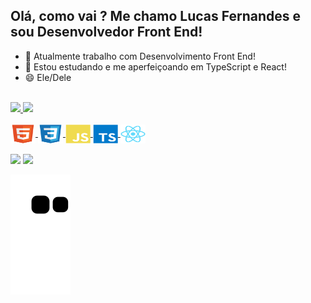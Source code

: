 ## Olá, como vai ? Me chamo Lucas Fernandes e sou Desenvolvedor Front End!

- 🔭 Atualmente trabalho com Desenvolvimento Front End!
- 🌱 Estou estudando e me aperfeiçoando em TypeScript e React!
- 😄 Ele/Dele

<br />

<div align="left">
  <a href="https://github.com/fernandeslucas94">
  <img height="180em" src="https://github-readme-stats.vercel.app/api?username=fernandeslucas94&show_icons=true&theme=dracula&include_all_commits=true&count_private=true"/>
  <img height="180em" src="https://github-readme-stats.vercel.app/api/top-langs/?username=fernandeslucas94&layout=compact&langs_count=7&theme=dracula"/>
</div>
  
<div style="display: inline_block, margin: 0 auto"><br>
  <img align="center" alt="Lucas-HTML" height="30" width="40" src="https://raw.githubusercontent.com/devicons/devicon/master/icons/html5/html5-original.svg">
  <img align="center" alt="Lucas-CSS" height="30" width="40" src="https://raw.githubusercontent.com/devicons/devicon/master/icons/css3/css3-original.svg">
  <img align="center" alt="Lucas-Js" height="30" width="40" src="https://raw.githubusercontent.com/devicons/devicon/master/icons/javascript/javascript-plain.svg">
  <img align="center" alt="Lucas-Ts" height="30" width="40" src="https://raw.githubusercontent.com/devicons/devicon/master/icons/typescript/typescript-plain.svg">
  <img align="center" alt="Lucas-React" height="30" width="40" src="https://raw.githubusercontent.com/devicons/devicon/master/icons/react/react-original.svg">
</div> <br/>
  
  <div>
  <a href = "mailto:lucasfeitosa8@gmail.com"><img src="https://img.shields.io/badge/-Gmail-%23333?style=for-the-badge&logo=gmail&logoColor=white" target="_blank"></a>
  <a href="https://www.linkedin.com/in/lucas-feitosa-fernandes/" target="_blank"><img src="https://img.shields.io/badge/-LinkedIn-%230077B5?style=for-the-badge&logo=linkedin&logoColor=white" target="_blank"></a> 
 
  ![Snake animation](https://github.com/rafaballerini/rafaballerini/blob/output/github-contribution-grid-snake.svg)
 
</div>
  
